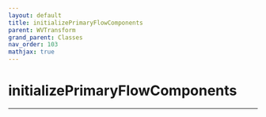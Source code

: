 ```yaml
---
layout: default
title: initializePrimaryFlowComponents
parent: WVTransform
grand_parent: Classes
nav_order: 103
mathjax: true
---
```


#  initializePrimaryFlowComponents




---


